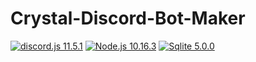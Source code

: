 # Crystal-Discord-Bot-Maker
[![discord.js 11.5.1](https://img.shields.io/badge/discord.js-12.0.1-blue.svg)](https://discord.js.org/)
[![Node.js 10.16.3](https://img.shields.io/badge/Node.js-10.16.3-green.svg)](https://nodejs.org/en/)
[![Sqlite 5.0.0](https://img.shields.io/badge/sqlite3-5.0.0-red.svg)](https://nodejs.org/en/)

